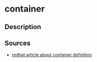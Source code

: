 # container

## Description


## Sources 

- [redhat article about container definition](https://www.redhat.com/en/blog/containers-are-linux)